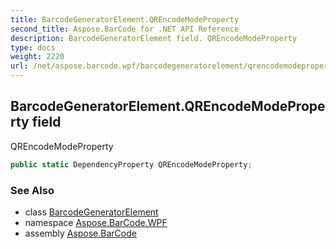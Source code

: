 ```yaml
---
title: BarcodeGeneratorElement.QREncodeModeProperty
second_title: Aspose.BarCode for .NET API Reference
description: BarcodeGeneratorElement field. QREncodeModeProperty
type: docs
weight: 2220
url: /net/aspose.barcode.wpf/barcodegeneratorelement/qrencodemodeproperty/
---
```

## BarcodeGeneratorElement.QREncodeModeProperty field

QREncodeModeProperty

```csharp
public static DependencyProperty QREncodeModeProperty;
```

### See Also

* class [BarcodeGeneratorElement](../)
* namespace [Aspose.BarCode.WPF](../../barcodegeneratorelement/)
* assembly [Aspose.BarCode](../../../)


